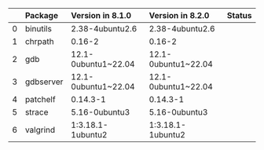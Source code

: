 <!-- markdown-link-check-disable -->

|    | Package   | Version in 8.1.0    | Version in 8.2.0    | Status   |
|---:|:----------|:--------------------|:--------------------|:---------|
|  0 | binutils  | 2.38-4ubuntu2.6     | 2.38-4ubuntu2.6     |          |
|  1 | chrpath   | 0.16-2              | 0.16-2              |          |
|  2 | gdb       | 12.1-0ubuntu1~22.04 | 12.1-0ubuntu1~22.04 |          |
|  3 | gdbserver | 12.1-0ubuntu1~22.04 | 12.1-0ubuntu1~22.04 |          |
|  4 | patchelf  | 0.14.3-1            | 0.14.3-1            |          |
|  5 | strace    | 5.16-0ubuntu3       | 5.16-0ubuntu3       |          |
|  6 | valgrind  | 1:3.18.1-1ubuntu2   | 1:3.18.1-1ubuntu2   |          |